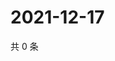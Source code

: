 # 2021-12-17

共 0 条

<!-- BEGIN WEIBO -->
<!-- 最后更新时间 Fri Dec 17 2021 16:17:31 GMT+0800 (China Standard Time) -->

<!-- END WEIBO -->
